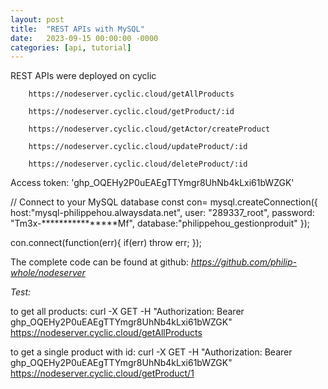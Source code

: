 ```yaml
---
layout: post
title:  "REST APIs with MySQL"
date:   2023-09-15 00:00:00 -0000
categories: [api, tutorial]
--- 
```


REST APIs were deployed on cyclic
 
        https://nodeserver.cyclic.cloud/getAllProducts

        https://nodeserver.cyclic.cloud/getProduct/:id

        https://nodeserver.cyclic.cloud/getActor/createProduct

        https://nodeserver.cyclic.cloud/updateProduct/:id
            
        https://nodeserver.cyclic.cloud/deleteProduct/:id

Access token: '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'

// Connect to your MySQL database
const con= mysql.createConnection({
	host:"mysql-philippehou.alwaysdata.net", 
	user: "289337_root",
	password: "Tm3x-****************Mf",
	database:"philippehou_gestionproduit" 
});
 
con.connect(function(err){
    if(err) throw err; 
});

The complete code can be found at github: *https://github.com/philip-whole/nodeserver*

*Test:*

to get all products:
curl -X GET -H "Authorization: Bearer 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" https://nodeserver.cyclic.cloud/getAllProducts

to get a single product with id:
curl -X GET -H "Authorization: Bearer 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" https://nodeserver.cyclic.cloud/getProduct/1